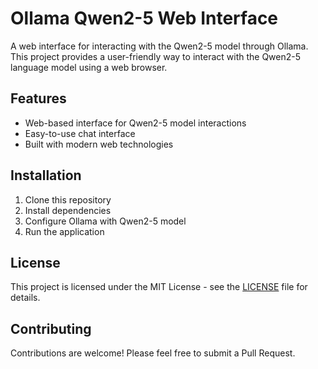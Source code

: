 # Ollama Qwen2-5 Web Interface

A web interface for interacting with the Qwen2-5 model through Ollama. This project provides a user-friendly way to interact with the Qwen2-5 language model using a web browser.

## Features

- Web-based interface for Qwen2-5 model interactions
- Easy-to-use chat interface
- Built with modern web technologies

## Installation

1. Clone this repository
2. Install dependencies
3. Configure Ollama with Qwen2-5 model
4. Run the application

## License

This project is licensed under the MIT License - see the [LICENSE](LICENSE) file for details.

## Contributing

Contributions are welcome! Please feel free to submit a Pull Request.
